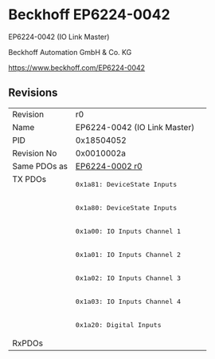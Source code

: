 # Beckhoff EP6224-0042

EP6224-0042 (IO Link Master)

Beckhoff Automation GmbH & Co. KG

https://www.beckhoff.com/EP6224-0042

## Revisions
<table>
<tr >
<td>Revision</td>
<td>r0</td>
</tr>
<tr >
<td>Name</td>
<td>EP6224-0042 (IO Link Master)</td>
</tr>
<tr >
<td>PID</td>
<td>0x18504052</td>
</tr>
<tr >
<td>Revision No</td>
<td>0x0010002a</td>
</tr>
<tr >
<td>Same PDOs as</td>
<td><a href="EP6224-0002">EP6224-0002 r0</a></td>
</tr>
<tr class="txpdo">
<td rowspan=7 valign=top>TX PDOs</td>
<td><pre>0x1a81: DeviceState Inputs</pre></td>
<td></td>
</tr>
<tr class="txpdo">
<td><pre>0x1a80: DeviceState Inputs</pre></td>
</tr>
<tr class="txpdo">
<td><pre>0x1a00: IO Inputs Channel 1</pre></td>
</tr>
<tr class="txpdo">
<td><pre>0x1a01: IO Inputs Channel 2</pre></td>
</tr>
<tr class="txpdo">
<td><pre>0x1a02: IO Inputs Channel 3</pre></td>
</tr>
<tr class="txpdo">
<td><pre>0x1a03: IO Inputs Channel 4</pre></td>
</tr>
<tr class="txpdo">
<td><pre>0x1a20: Digital Inputs</pre></td>
</tr>
<tr >
<td>RxPDOs</td>
<td></td>
</tr>
</table>
